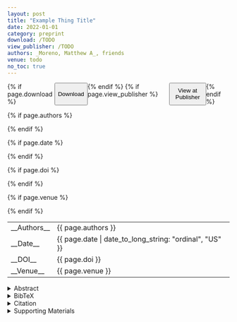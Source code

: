```yaml
---
layout: post
title: "Example Thing Title"
date: 2022-01-01
category: preprint
download: /TODO
view_publisher: /TODO
authors: _Moreno, Matthew A_, friends
venue: todo
no_toc: true
---
```


<span style="display:inline-flex;width:100%;">
{% if page.download %}<button class="efflux" onclick="location.href='{{ page.download }}';">
Download
<br/>
<i class="icon-download"></i>
</button>{% endif %}
{% if page.view_publisher %}<button class="efflux" onclick="location.href='{{ page.view_publisher }}';">
<span sytle="font-weight:450;">View at Publisher</span>
<br/>
<i style="font-weight:800" class="icon-link-ext"></i>
</button>{% endif %}
</span>

<table>

{% if page.authors %}
<tr>
<td>
<span markdown="1">
__Authors__
</span>
</td>
<td>
<span markdown="1">
{{ page.authors }}
</span>
</td>
</tr>
{% endif %}

{% if page.date %}
<tr>
<td>
<span markdown="1">
__Date__
</span>
</td>
<td>
<span markdown="1">
{{ page.date | date_to_long_string: "ordinal", "US" }}
</span>
</td>
</tr>
{% endif %}

{% if page.doi %}
<tr>
<td>
<span markdown="1">
__DOI__
</span>
</td>
<td>
<span markdown="1">
{{ page.doi }}
</span>
</td>
</tr>
{% endif %}

{% if page.venue %}
<tr>
<td>
<span markdown="1">
__Venue__
</span>
</td>
<td>
<span markdown="1">
{{ page.venue }}
</span>
</td>
</tr>
{% endif %}

</table>

<details class="lollipop" markdown="1">
<summary class="lollipop">Abstract</summary>

<div class="lollipop-detail" markdown="1">
Begun in 1988, the human genome project intends to map the 23 chromosomes that provide the blueprint for the human species.
The project has both scientific and ethical goals.
The scientific goals underscore the advantages of the genome project, including identifying and curing diseases and enabling people to select the traits of their offspring, among other opportunities.
Ethically, however, the project raises serious questions about the morality of genetic engineering.
To handle both the medical opportunities and ethical dilemmas posed by the genome project, scientists need to develop a clear set of principles for genetic engineering and to continue educating the public about the genome project.
</div>

</details>

<details class="lollipop" markdown="1">
<summary class="lollipop">BibTeX</summary>

<div class="lollipop-detail" markdown="1">
```bibtex
@book{ab94,
  author* = {Charalambos D. Aliprantis and Kim C. Border},
  year = {1994},
  title = {Infinite Dimensional Analysis},
  publisher = {Springer},
  address = {Berlin}
}
```
</div>
</details>

<details class="lollipop" markdown="1">
<summary class="lollipop">Citation</summary>

<div class="lollipop-detail" markdown="1">
> TOD. TODO. 23022, asdff fowkejf. doi/boobar/
</div>
</details>

<details class="lollipop" markdown="1">
<summary class="lollipop">Supporting Materials</summary>
<div class="lollipop-detail" markdown="1">
- [Data via Open Science Framework <i class="fa fa-external-link"></i>](TODO)
- [Software via GitHub <i class="fa fa-external-link"></i>](TODO)
- [Presentation via YouTube <i class="fa fa-external-link"></i>](TODO)
</div>
</details>
